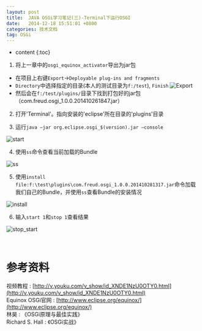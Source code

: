 ```yaml
---
layout: post
title:  JAVA OSGi学习笔记(三)-Terminal下运行OSGI
date:   2014-12-18 15:51:01 +0800
categories: 技术文档
tag: OSGi
---
```


* content
{:toc}


1. 将上一章中的`osgi_equinox_activator`导出为jar包
- 在项目上右键`Export`->`Deployable plug-ins and fragments`
- `Directory`中选择指定的目录(本人的测试目录为`f:/test`), `Finish`
![Export](/images/blog/osgi/3_osgi_under_dos/01_export.png)
- 然后会在`f:/test/plugins/`目录下找到打包好的jar包（com.freud.osgi_1.0.0.201410261847.jar）

2. 打开'Terminal'。指向安装的'eclipse'所在目录的'plugins'目录

3. 运行`java –jar org.eclipse.osgi_$(version).jar –console`

![start](/images/blog/osgi/3_osgi_under_dos/02_start.png)

4. 使用`ss`命令查看当前加载的Bundle

![ss](/images/blog/osgi/3_osgi_under_dos/03_ss.png)

5. 使用`install file:f:\test\plugins\com.freud.osgi_1.0.0.201410281317.jar`命令加载我们自己的Bundle，并使用`ss`查看Bundle的安装情况

![install](/images/blog/osgi/3_osgi_under_dos/04_install.png)

6.	输入`start 1`和`stop 1`查看结果

![stop_start](/images/blog/osgi/3_osgi_under_dos/05_stop_start.png)

<br/>

参考资料
================================

视频教程 : [http://v.youku.com/v_show/id_XNDE1NzU0OTY0.html](http://v.youku.com/v_show/id_XNDE1NzU0OTY0.html)
<br/>
Equinox OSGi官网 : [http://www.eclipse.org/equinox/](http://www.eclipse.org/equinox/)
<br/>
林昊 : 《OSGi原理与最佳实践》
<br/>
Richard S. Hall : 《OSGi实战》